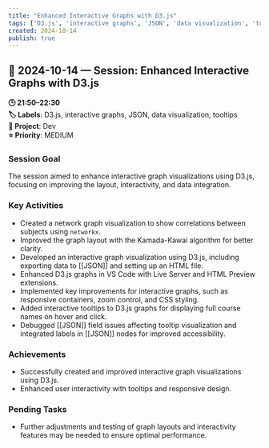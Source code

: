```yaml
---
title: "Enhanced Interactive Graphs with D3.js"
tags: ['D3.js', 'interactive graphs', 'JSON', 'data visualization', 'tooltips']
created: 2024-10-14
publish: true
---
```


## 📅 2024-10-14 — Session: Enhanced Interactive Graphs with D3.js

**🕒 21:50–22:30**  
**🏷️ Labels**: D3.js, interactive graphs, JSON, data visualization, tooltips  
**📂 Project**: Dev  
**⭐ Priority**: MEDIUM  


### Session Goal
The session aimed to enhance interactive graph visualizations using D3.js, focusing on improving the layout, interactivity, and data integration.

### Key Activities
- Created a network graph visualization to show correlations between subjects using `networkx`.
- Improved the graph layout with the Kamada-Kawai algorithm for better clarity.
- Developed an interactive graph visualization using D3.js, including exporting data to [[JSON]] and setting up an HTML file.
- Enhanced D3.js graphs in VS Code with Live Server and HTML Preview extensions.
- Implemented key improvements for interactive graphs, such as responsive containers, zoom control, and CSS styling.
- Added interactive tooltips to D3.js graphs for displaying full course names on hover and click.
- Debugged [[JSON]] field issues affecting tooltip visualization and integrated labels in [[JSON]] nodes for improved accessibility.

### Achievements
- Successfully created and improved interactive graph visualizations using D3.js.
- Enhanced user interactivity with tooltips and responsive design.

### Pending Tasks
- Further adjustments and testing of graph layouts and interactivity features may be needed to ensure optimal performance.
